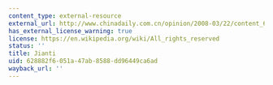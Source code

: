 ```yaml
---
content_type: external-resource
external_url: http://www.chinadaily.com.cn/opinion/2008-03/22/content_6558770.htm
has_external_license_warning: true
license: https://en.wikipedia.org/wiki/All_rights_reserved
status: ''
title: Jianti
uid: 628882f6-051a-47ab-8588-dd96449ca6ad
wayback_url: ''
---
```

